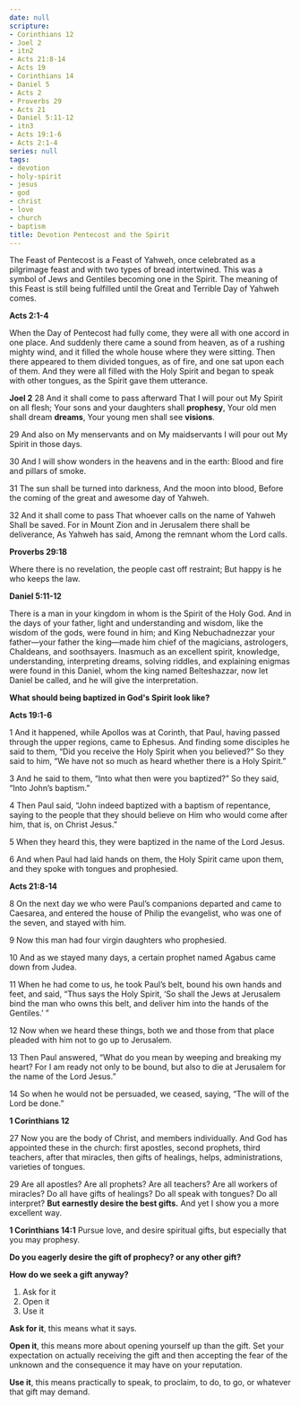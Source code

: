 ```yaml
---
date: null
scripture:
- Corinthians 12
- Joel 2
- itn2
- Acts 21:8-14
- Acts 19
- Corinthians 14
- Daniel 5
- Acts 2
- Proverbs 29
- Acts 21
- Daniel 5:11-12
- itn3
- Acts 19:1-6
- Acts 2:1-4
series: null
tags:
- devotion
- holy-spirit
- jesus
- god
- christ
- love
- church
- baptism
title: Devotion Pentecost and the Spirit
---
```



The Feast of Pentecost is a Feast of Yahweh, once celebrated as a pilgrimage feast and with two types of bread intertwined. This was a symbol of Jews and Gentiles becoming one in the Spirit. The meaning of this Feast is still being fulfilled until the Great and Terrible Day of Yahweh comes.

**Acts 2:1-4**

When the Day of Pentecost had fully come, they were all with one accord in one place. And suddenly there came a sound from heaven, as of a rushing mighty wind, and it filled the whole house where they were sitting. Then there appeared to them divided tongues, as of fire, and one sat upon each of them. And they were all filled with the Holy Spirit and began to speak with other tongues, as the Spirit gave them utterance.

**Joel 2**
28 And it shall come to pass afterward
That I will pour out My Spirit on all flesh;
Your sons and your daughters shall **prophesy**,
Your old men shall dream **dreams**,
Your young men shall see **visions**.

29 And also on My menservants and on My maidservants
I will pour out My Spirit in those days.

30 And I will show wonders in the heavens and in the earth:
Blood and fire and pillars of smoke.

31 The sun shall be turned into darkness,
And the moon into blood,
Before the coming of the great and awesome day of Yahweh.

32 And it shall come to pass
That whoever calls on the name of Yahweh
Shall be saved.
For in Mount Zion and in Jerusalem there shall be deliverance,
As Yahweh has said,
Among the remnant whom the Lord calls.

**Proverbs 29:18**

Where there is no revelation, the people cast off restraint; But happy is he who keeps the law.

**Daniel 5:11-12**

There is a man in your kingdom in whom is the Spirit of the Holy God. And in the days of your father, light and understanding and wisdom, like the wisdom of the gods, were found in him; and King Nebuchadnezzar your father—your father the king—made him chief of the magicians, astrologers, Chaldeans, and soothsayers. Inasmuch as an excellent spirit, knowledge, understanding, interpreting dreams, solving riddles, and explaining enigmas were found in this Daniel, whom the king named Belteshazzar, now let Daniel be called, and he will give the interpretation.

**What should being baptized in God's Spirit look like?**

**Acts 19:1-6**

1 And it happened, while Apollos was at Corinth, that Paul, having passed through the upper regions, came to Ephesus. And finding some disciples he said to them, “Did you receive the Holy Spirit when you believed?” So they said to him, “We have not so much as heard whether there is a Holy Spirit.”

3 And he said to them, “Into what then were you baptized?” So they said, “Into John’s baptism.”

4 Then Paul said, “John indeed baptized with a baptism of repentance, saying to the people that they should believe on Him who would come after him, that is, on Christ Jesus.”

5 When they heard this, they were baptized in the name of the Lord Jesus.

6 And when Paul had laid hands on them, the Holy Spirit came upon them, and they spoke with tongues and prophesied.

**Acts 21:8-14**

8 On the next day we who were Paul’s companions departed and came to Caesarea, and entered the house of Philip the evangelist, who was one of the seven, and stayed with him.

9 Now this man had four virgin daughters who prophesied.

10 And as we stayed many days, a certain prophet named Agabus came down from Judea.

11 When he had come to us, he took Paul’s belt, bound his own hands and feet, and said, “Thus says the Holy Spirit, ‘So shall the Jews at Jerusalem bind the man who owns this belt, and deliver him into the hands of the Gentiles.’ ”

12 Now when we heard these things, both we and those from that place pleaded with him not to go up to Jerusalem.

13 Then Paul answered, “What do you mean by weeping and breaking my heart? For I am ready not only to be bound, but also to die at Jerusalem for the name of the Lord Jesus.”

14 So when he would not be persuaded, we ceased, saying, “The will of the Lord be done.”

**1 Corinthians 12**

27 Now you are the body of Christ, and members individually. And God has appointed these in the church: first apostles, second prophets, third teachers, after that miracles, then gifts of healings, helps, administrations, varieties of tongues.

29 Are all apostles? Are all prophets? Are all teachers? Are all workers of miracles? Do all have gifts of healings? Do all speak with tongues? Do all interpret? **But earnestly desire the best gifts.** And yet I show you a more excellent way.

**1 Corinthians 14:1**
Pursue love, and desire spiritual gifts, but especially that you may prophesy.

**Do you eagerly desire the gift of prophecy? or any other gift?**

**How do we seek a gift anyway?**
1. Ask for it
2. Open it
3. Use it

**Ask for it**, this means what it says.

**Open it**, this means more about opening yourself up than the gift. Set your expectation on actually receiving the gift and then accepting the fear of the unknown and the consequence it may have on your reputation.

**Use it**, this means practically to speak, to proclaim, to do, to go, or whatever that gift may demand.